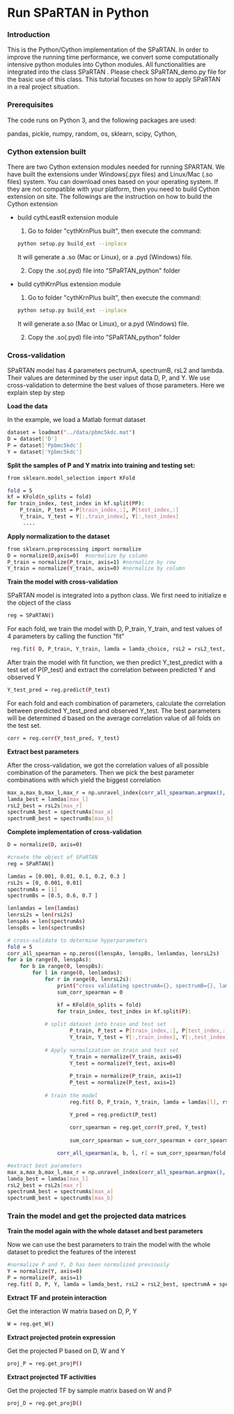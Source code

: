 # Run SPaRTAN in Python

### Introduction
This is the Python/Cython implementation of the SPaRTAN. In order to improve the running time performance, we convert some computationally intensive python modules into Cython modules.  All functionalities are integrated into the class SPaRTAN . Please check SPaRTAN_demo.py file for the basic use of this class. This tutorial focuses on how to apply SPaRTAN in a real project situation.

### Prerequisites
The code runs on Python 3, and the following packages are used:

pandas, pickle, numpy, random, os, sklearn, scipy, Cython, 

### Cython extension built
There are two Cython extension modules needed for running SPARTAN. We have built the extensions under Windows(.pyx files) and Linux/Mac (.so files) system. You can download ones based on your operating system. If they are not compatible with your platform, then you need to build Cython extension on site. The followings are the instruction on how to build the Cython extension

- build cythLeastR extension module 
    
	1. Go to folder "cythKrnPlus built", then execute the command:
	
	```sh
	python setup.py build_ext --inplace
	```
	
	 It will generate a .so (Mac or Linux), or a .pyd (Windows) file. 
	 
	2. Copy the .so(.pyd) file into "SPaRTAN_python" folder
    

- build cythKrnPlus extension module 
    
	1. Go to folder "cythKrnPlus built", then execute the command:
	
	```sh
	python setup.py build_ext --inplace
	```
	 It will generate a.so (Mac or Linux), or a.pyd (Windows) file. 
     
	2. Copy the .so(.pyd) file into "SPaRTAN_python" folder

### Cross-validation
SPaRTAN model has 4 parameters pectrumA, spectrumB, rsL2 and lambda. Their values are determined by the user input data D, P, and Y. We use cross-validation to determine the best values of those parameters. Here we explain step by step

**Load the data**

In the example, we load a Matlab format dataset
```sh
dataset = loadmat("../data/pbmc5kdc.mat")
D = dataset['D']
P = dataset['Ppbmc5kdc']
Y = dataset['Ypbmc5kdc']
```

**Split the samples of P and Y matrix into training and testing set:**

```sh
from sklearn.model_selection import KFold

fold = 5
kf = KFold(n_splits = fold)
for train_index, test_index in kf.split(PP):
    P_train, P_test = P[train_index,:], P[test_index,:]
    Y_train, Y_test = Y[:,train_index], Y[:,test_index]
     ....

```
**Apply normalization to the dataset**

```sh
from sklearn.preprocessing import normalize
D = normalize(D,axis=0)  #normalize by column
P_train = normalize(P_train, axis=1) #normalize by row
Y_train = normalize(Y_train, axis=0) #normalize by column
```
**Train the model with cross-validation**

SPaRTAN model is integrated into a python class. We first need to initialize e the object of the class

```sh
reg = SPaRTAN()
```
For each fold, we train the model with D, P_train, Y_train, and test values of 4 parameters by calling the function "fit" 

```sh
 reg.fit( D, P_train, Y_train, lamda = lamda_choice, rsL2 = rsL2_test, spectrumA = spectrumA_test, pectrumB = spectrumB_test)
```

After train the model with fit function, we then predict Y_test_predict with a test set of P(P_test) and extract the correlation between predicted Y and observed Y 
```sh
Y_test_pred = reg.predict(P_test)
```
For each fold and each combination of parameters, calculate the correlation between predicted Y_test_pred and observed Y_test. The best parameters will be determined d based on the average correlation  value of all folds on the test set.
```sh
corr = reg.corr(Y_test_pred, Y_test)
```
**Extract best parameters**

After the cross-validation, we got the correlation values of all possible combination of the parameters. Then we pick the best parameter combinations with which yield the biggest correlation

```sh
max_a,max_b,max_l,max_r = np.unravel_index(corr_all_spearman.argmax(), corr_all_spearman.shape)
lamda_best = lamdas[max_l]
rsL2_best = rsL2s[max_r]
spectrumA_best = spectrumAs[max_a]
spectrumB_best = spectrumBs[max_b]
```
**Complete implementation  of cross-validation**
```sh
D = normalize(D, axis=0)

#create the object of SPaRTAN
reg = SPaRTAN()

lamdas = [0.001, 0.01, 0.1, 0.2, 0.3 ]
rsL2s = [0, 0.001, 0.01]
spectrumAs = [1]
spectrumBs = [0.5, 0.6, 0.7 ]

lenlamdas = len(lamdas)
lenrsL2s = len(rsL2s)
lenspAs = len(spectrumAs)
lenspBs = len(spectrumBs)

# cross-validate to determine hyperparameters
fold = 5
corr_all_spearman = np.zeros((lenspAs, lenspBs, lenlamdas, lenrsL2s)   ) 
for a in range(0, lenspAs):
    for b in range(0, lenspBs):
        for l in range(0, lenlamdas):
            for r in range(0, lenrsL2s):
                print("cross validating spectrumA={}, spectrumB={}, lambda={}, rsL2={}".format(spectrumAs[a], spectrumBs[b], lamdas[l], rsL2s[r]))
                sum_corr_spearman = 0

                kf = KFold(n_splits = fold)
                for train_index, test_index in kf.split(P):
                    
		    # split dataset into train and test set
                    P_train, P_test = P[train_index,:], P[test_index,:]
                    Y_train, Y_test = Y[:,train_index], Y[:,test_index]
                    
		    # Apply normalization on train and test set
                    Y_train = normalize(Y_train, axis=0)
                    Y_test = normalize(Y_test, axis=0)
						
                    P_train = normalize(P_train, axis=1)
                    P_test = normalize(P_test, axis=1)
                    
		    # train the model
                    reg.fit( D, P_train, Y_train, lamda = lamdas[l], rsL2 = rsL2s[r], spectrumA = spectrumAs[a], spectrumB = spectrumBs[b]  )

                    Y_pred = reg.predict(P_test)
	
                    corr_spearman = reg.get_corr(Y_pred, Y_test)
                    
                    sum_corr_spearman = sum_corr_spearman + corr_spearman

                corr_all_spearman[a, b, l, r] = sum_corr_spearman/fold

#extract best parameters
max_a,max_b,max_l,max_r = np.unravel_index(corr_all_spearman.argmax(), corr_all_spearman.shape)
lamda_best = lamdas[max_l]
rsL2_best = rsL2s[max_r]
spectrumA_best = spectrumAs[max_a]
spectrumB_best = spectrumBs[max_b]
```

### Train the model and get the projected data matrices
**Train the model again with the whole dataset and best parameters**

Now we can use the best parameters to train the model with the whole dataset to predict the features of the interest
```sh
#normalize P and Y, D has been normalized previously
Y = normalize(Y, axis=0)
P = normalize(P, axis=1)
reg.fit( D, P, Y, lamda = lamda_best, rsL2 = rsL2_best, spectrumA = spectrumA_best, spectrumB = spectrumB_best  )
```

**Extract TF and protein interaction**

Get the interaction W matrix based on D, P, Y
```sh
W = reg.get_W()
```
**Extract projected protein expression**

Get the projected P based on D, W and Y
```sh
proj_P = reg.get_projP()
```
**Extract projected TF activities**

Get the projected TF by sample matrix based on W and P
```sh
proj_D = reg.get_projD()
```
